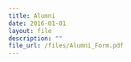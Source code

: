 ```yaml
---
title: Alumni
date: 2016-01-01
layout: file
description: ""
file_url: /files/Alumni_Form.pdf
---
```

